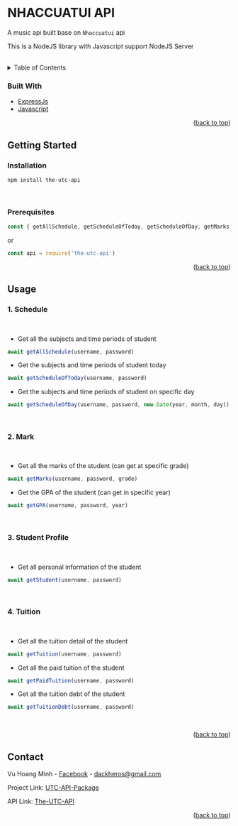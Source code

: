 <div id="top"></div>
<br />

# NHACCUATUI API
A music api built base on `Nhaccuatui` api

This is a NodeJS library with Javascript support NodeJS Server

<br />

<!-- TABLE OF CONTENTS -->
<details>
  <summary>Table of Contents</summary>
  <ol>
    <li>
      <a href="#built-with">Built With</a>
    </li>
    <li>
      <a href="#getting-started">Getting Started</a>
      <ul>
        <li><a href="#installation">Installation</a></li>
        <li><a href="#prerequisites">Prerequisites</a></li>
      </ul>
    </li>
    <li><a href="#usage">Usage</a></li>
    <li><a href="#contact">Contact</a></li>
  </ol>
</details>



<!-- ABOUT THE PROJECT -->
### Built With

* [ExpressJs](https://expressjs.com/)
* [Javascript](https://www.javascript.com/)

<p align="right">(<a href="#top">back to top</a>)</p>



<!-- GETTING STARTED -->
## Getting Started

### Installation

```sh
npm install the-utc-api
```

</br>

### Prerequisites

```javascript
const { getAllSchedule, getScheduleOfToday, getScheduleOfDay, getMarks, getGPA, getStudent, getTuition, getPaidTuition, getTuitionDebt } = require('utc-schedule-api')
```

or

```javascript
const api = require('the-utc-api')
```


<p align="right">(<a href="#top">back to top</a>)</p>



<!-- USAGE EXAMPLES -->
## Usage

### 1. Schedule
</br>

* Get all the subjects and time periods of student

```javascript
await getAllSchedule(username, password)
```


* Get the subjects and time periods of student today

```javascript
await getScheduleOfToday(username, password)
```


* Get the subjects and time periods of student on specific day

```javascript
await getScheduleOfDay(username, password, new Date(year, month, day))
```

</br>

### 2. Mark
</br>

* Get all the marks of the student (can get at specific grade)

```javascript
await getMarks(username, password, grade)
```


* Get the GPA of the student (can get in specific year)

```javascript
await getGPA(username, password, year)
```

</br>

### 3. Student Profile
</br>

* Get all personal information of the student

```javascript
await getStudent(username, password)
```

</br>

### 4. Tuition
</br>

* Get all the tuition detail of the student

```javascript
await getTuition(username, password)
```

* Get all the paid tuition of the student

```javascript
await getPaidTuition(username, password)
```
* Get all the tuition debt of the student

```javascript
await getTuitionDebt(username, password)
```
</br>

<p align="right">(<a href="#top">back to top</a>)</p>


<!-- CONTACT -->
## Contact

Vu Hoang Minh - [Facebook](https://www.facebook.com/swag.lauch) - dackheros@gmail.com

Project Link: [UTC-API-Package](https://github.com/hminh2027/UTC-API-Package)

API Link: [The-UTC-API](http://theutcapi.herokuapp.com/)

<p align="right">(<a href="#top">back to top</a>)</p>
